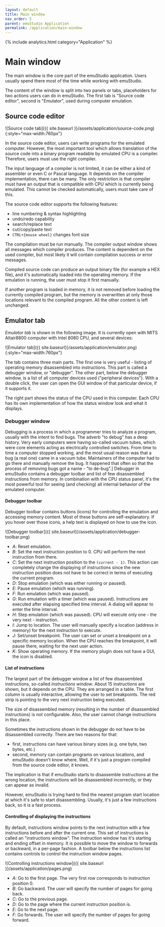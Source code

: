 ```yaml
---
layout: default
title: Main window
nav_order: 5
parent: emuStudio Application
permalink: /application/main-window
---
```


{% include analytics.html category="Application" %}

# Main window

The main window is the core part of the emuStudio application. Users usually spend there most of the time while working
with emuStudio.

The content of the window is split into two panels or tabs, placeholders for two actions users can do in emuStudio. The
first tab is "Source code editor", second is "Emulator", used during computer
emulation.

## Source code editor

![Source code tab]({{ site.baseurl }}/assets/application/source-code.png){:style="max-width:760px"}

In the source code editor, users can write programs for the emulated computer. However, the most important tool which
allows translation of the source code into a binary program readable by emulated CPU is a compiler. Therefore, users
must use the right compiler.

The input language of a compiler is not limited, it can be either a kind of assembler or even C or Pascal language. It
depends on the compiler implementation, there can be many. The only restriction
is that compiler must have an output that is compatible with CPU which is currently being emulated. This cannot be
checked automatically, users must take care of this.

The source code editor supports the following features:

- line numbering & syntax highlighting
- undo/redo capability
- search/replace text
- cut/copy/paste text
- `CTRL+{mouse wheel}` changes font size

The compilation must be run manually. The compiler output window shows all messages which compiler produces. The content
is dependent on the used compiler, but most likely it will contain compilation success or
error messages.

Compiled source code can produce an output binary file (for example a HEX file), and it's automatically loaded into the
operating memory. If the emulation is
running, the user must stop it first manually.

If another program is loaded in memory, it is not removed before loading the currently compiled program, but the memory
is overwritten at only those locations relevant to the compiled program. All the other
content is left unchanged.

## Emulator tab

*Emulator tab* is shown in the following image. It is currently open with MITS Altair8800 computer with Intel 8080 CPU,
and several devices:

![Emulator tab]({{ site.baseurl}}/assets/application/emulator.png){:style="max-width:760px"}

The tab contains three main parts. The first one is very useful - listing of operating memory disassembled into
instructions.
This part is called a debugger window, or "debugger". The other part, below the debugger window, is a list of all
computer
devices used ("peripheral devices"). With a double click, the user can open the GUI window of that particular device, if
it supports it.

The right part shows the status of the CPU used in this computer. Each CPU has its own implementation of how the status
window look and what it displays.

### Debugger window

Debugging is a process in which a programmer tries to analyze a program, usually with the intent to find bugs. The
adverb "to debug" has a deep history.
Very early computers were having so-called vacuum tubes, which were core elements acting as electrically controlled
switches.
From time to time a computer stopped working, and the most usual reason was that a bug (a real one) came in a vacuum
tube.
Maintainers of the computer had to go there and manually remove the bug. It happened that often so that the process of
removing bugs got a name - "to de-bug".] Debugger in emuStudio contains
a debugger toolbar and list of few disassembled instructions from memory. In combination with the CPU status panel, it's
the most powerful tool for seeing (and checking) all internal behavior of the emulated computer.

#### Debugger toolbar

Debugger toolbar contains buttons (icons) for controlling the emulation and accessing memory content. Most of these
buttons are self-explanatory.
If you hover over those icons, a help text is displayed on how to use the icon.

![Debugger toolbar]({{ site.baseurl}}/assets/application/debugger-toolbar.png)

- *A*: Reset emulation.
- *B*: Set the next instruction position to 0. CPU will perform the next instruction from there.
- *C*: Set the next instruction position to the `(current - 1)`. This action can completely change the displaying of
  instructions since the new instruction position does not have to be correct in terms of executing the current program.
- *D*: Stop emulation (which was either running or paused).
- *E*: Pause emulation (which was running).
- *F*: Run emulation (which was paused).
- *G*: Run emulation with a timer (which was paused). Instructions are executed after elapsing specified time interval.
  A dialog will appear to enter the time interval.
- *H*: Step emulation (which was paused). CPU will execute only one - the very next - instruction.
- *I*: Jump to location. The user will manually specify a location (address in memory) for the next instruction to
  execute.
- *J*: Set/unset breakpoint. The user can set or unset a breakpoint on a specific memory location. When the CPU reaches
  the breakpoint, it will pause there, waiting for the next user action.
- *K*: Show operating memory. If the memory plugin does not have a GUI, the icon is disabled.

#### List of instructions

The largest part of the debugger window a list of few disassembled instructions, so-called *instructions window*. About
15 instructions are shown, but it depends on the CPU. They are arranged in a table. The first column is usually
interactive, allowing the user to set breakpoints. The red strip is pointing to the very next instruction being
executed.

The size of disassembled memory (resulting in the number of disassembled instructions) is not configurable. Also, the
user cannot change instructions in this place.

Sometimes the instructions shown in the debugger do not have to be disassembled correctly. There are two reasons for
that:

- first, instructions can have various binary sizes (e.g. one byte, two bytes, etc.)
- second, memory can contain programs on various locations, and emuStudio doesn't know where. Well, if it's just a
  program compiled from the source code editor, it knows.

The implication is that if emuStudio starts to disassemble instructions at the wrong location, the instructions will be
disassembled incorrectly, or they can appear as invalid.

However, emuStudio is trying hard to find the nearest program start location at which it's safe to start disassembling.
Usually, it's just a few instructions back, so it is a fast process.

#### Controlling of displaying the instructions

By default, instructions window points to the next instruction with a few instructions before and after the current
one. This set of instructions is called an "instructions window". The instruction window has it's starting and ending
offset in memory. It is possible to move the window to forwards or backward, in a per-page fashion. A toolbar below
the instructions list contains controls to control the instruction window pages.

![Controlling instructions window]({{ site.baseurl }}/assets/application/pages.png)

- *A*: Go to the first page. The very first row corresponds to instruction position 0.
- *B*: Go backward. The user will specify the number of pages for going back.
- *C*: Go to the previous page.
- *D*: Go to the page where the current instruction position is.
- *E*: Go to the next page.
- *F*: Go forwards. The user will specify the number of pages for going forward.
